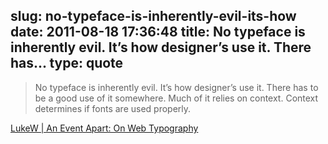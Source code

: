 slug: no-typeface-is-inherently-evil-its-how
date: 2011-08-18 17:36:48
title: No typeface is inherently evil. It’s how designer’s use it. There has...
type: quote
---

> No typeface is inherently evil. It’s how designer’s use it. There has to be a good use of it somewhere. Much of it relies on context. Context determines if fonts are used properly.

[LukeW | An Event Apart: On Web Typography](http://www.lukew.com/ff/entry.asp?1373)
